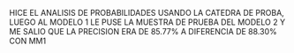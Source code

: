 HICE EL ANALISIS DE PROBABILIDADES USANDO LA CATEDRA DE PROBA, LUEGO AL MODELO 1 LE PUSE LA MUESTRA DE PRUEBA DEL MODELO 2 Y ME SALIO QUE LA PRECISION ERA DE 85.77% A DIFERENCIA DE 88.30% CON MM1
